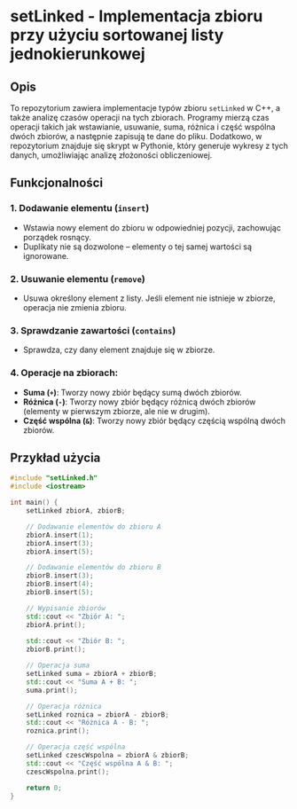 # setLinked - Implementacja zbioru przy użyciu sortowanej listy jednokierunkowej

## Opis

To repozytorium zawiera implementacje typów zbioru `setLinked` w C++, a także analizę czasów operacji na tych zbiorach. Programy mierzą czas operacji takich jak wstawianie, usuwanie, suma, różnica i część wspólna dwóch zbiorów, a następnie zapisują te dane do pliku. Dodatkowo, w repozytorium znajduje się skrypt w Pythonie, który generuje wykresy z tych danych, umożliwiając analizę złożoności obliczeniowej.


## Funkcjonalności

### 1. Dodawanie elementu (`insert`)
- Wstawia nowy element do zbioru w odpowiedniej pozycji, zachowując porządek rosnący.
- Duplikaty nie są dozwolone – elementy o tej samej wartości są ignorowane.

### 2. Usuwanie elementu (`remove`)
- Usuwa określony element z listy. Jeśli element nie istnieje w zbiorze, operacja nie zmienia zbioru.

### 3. Sprawdzanie zawartości (`contains`)
- Sprawdza, czy dany element znajduje się w zbiorze.

### 4. Operacje na zbiorach:
   - **Suma (`+`)**: Tworzy nowy zbiór będący sumą dwóch zbiorów.
   - **Różnica (`-`)**: Tworzy nowy zbiór będący różnicą dwóch zbiorów (elementy w pierwszym zbiorze, ale nie w drugim).
   - **Część wspólna (`&`)**: Tworzy nowy zbiór będący częścią wspólną dwóch zbiorów.

## Przykład użycia

```cpp
#include "setLinked.h"
#include <iostream>

int main() {
    setLinked zbiorA, zbiorB;

    // Dodawanie elementów do zbioru A
    zbiorA.insert(1);
    zbiorA.insert(3);
    zbiorA.insert(5);

    // Dodawanie elementów do zbioru B
    zbiorB.insert(3);
    zbiorB.insert(4);
    zbiorB.insert(5);

    // Wypisanie zbiorów
    std::cout << "Zbiór A: ";
    zbiorA.print();
    
    std::cout << "Zbiór B: ";
    zbiorB.print();

    // Operacja suma
    setLinked suma = zbiorA + zbiorB;
    std::cout << "Suma A + B: ";
    suma.print();

    // Operacja różnica
    setLinked roznica = zbiorA - zbiorB;
    std::cout << "Różnica A - B: ";
    roznica.print();

    // Operacja część wspólna
    setLinked czescWspolna = zbiorA & zbiorB;
    std::cout << "Część wspólna A & B: ";
    czescWspolna.print();

    return 0;
}
